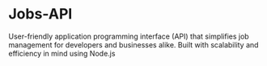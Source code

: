 # Jobs-API
User-friendly application programming interface (API) that simplifies job management for developers and businesses alike. Built with scalability and efficiency in mind using Node.js
